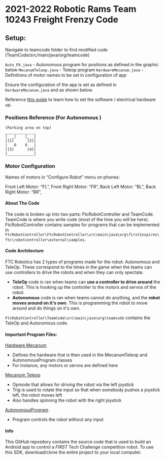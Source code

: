 # 2021-2022 Robotic Rams Team 10243 Freight Frenzy Code

## Setup:

Navigate to teamcode folder to find modified code (TeamCode/src/main/java/org/teamcode)

`Auto_PX.java` - Autonomous program for positions as defined in the graphic below
`MecanumTeleop.java` - Teleop program
`HardwareMecanum.java` - Definitions of motor names to be set in configuration of app

Ensure the configuration of the app is set as defined in `HardwareMecanum.java` and as shown below.

Reference [this guide](https://www.firstinspires.org/sites/default/files/uploads/resource_library/ftc/android-studio-guide.pdf) to learn how to set the software / electrical hardware up.

### Positions Reference (For Autonomous )

    (Parking area on top)
    ______________
    |  _|    |_  |
    |[1]      [2]|
    |   O    O   |
    |[3]      [4]|
    |____________|

### Motor Configuration

Names of motors in “Configure Robot” menu on phones:

Front Left Motor: “FL”,
Front Right Motor: “FR”,
Back Left Motor: “BL”,
Back Right Motor: “BR”,

#### About The Code

The code is broken up into two parts: FtcRobotController and TeamCode. TeamCode is where you write code (most of the time you will be here). FtcRobotController contains samples for programs that can be implemented in `FtcRobotController\FtcRobotController\src\main\java\org\firstinspires\ftc\robotcontroller\external\samples`.

#### Code Architecture

FTC Robotics has 2 types of programs made for the robot: Autonomous and TeleOp. These correspond to the times in the game when the teams can use controllers to drive the robots and when they can only spectate.

- **TeleOp** code is ran when teams can **use a controller to drive around** the robot. This is hooking up the controller to the motors and servos of the robot.
- **Autonomous** code is ran when teams cannot do anything, and the **robot moves around on it's own**. This is programming the robot to move around and do things on it's own.

`FtcRobotController\TeamCode\src\main\java\org\teamcode` contains the TeleOp and Autonomous code.

#### Important Program Files:

[Hardware Mecanum](TeamCode/src/main/java/org/teamcode/HardwareMecanum.java)

- Defines the hardware that is then used in the MecanumTeleop and AutonomousProgram classes
- For instance, any motors or servos are defined here

[Mecanum Teleop](TeamCode/src/main/java/org/teamcode/MecanumTeleop.java)

- Opmode that allows for driving the robot via the left joystick
- Trig is used to rotate the input so that when somebody pushes a joystick left, the robot moves left
- Also handles spinning the robot with the right joystick

[AutonomousProgram](TeamCode/src/main/java/org/teamcode/AutonomousProgram.java)

- Program controls the robot without any input

#### Info

This GitHub repository contains the source code that is used to build an Android app to control a _FIRST_ Tech Challenge competition robot. To use this SDK, download/clone the entire project to your local computer.
